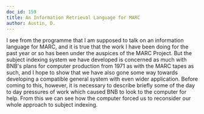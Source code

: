 ```yaml
---
doc_id: 159
title: An Information Retrieval Language for MARC
author: Austin, D.
---
```


I see from the programme that I am supposed to talk on an information  
language for MARC, and it is true that the work I have been doing for the past
year or so has been under the auspices of the MARC Project.  But the subject
indexing system we have developed is concerned as much with BNB's plans for
computer production from 1971 as with the MARC tapes as such, and I hope to
show that we have also gone some way towards developing a compatible
general system with even wider application.  Before coming to this, however, it
is necessary to describe briefly some of the day to day pressures of work which
caused BNB to look to the computer for help.  From this we can see how the
computer forced us to reconsider our whole approach to subject indexing.